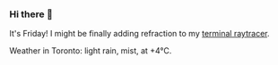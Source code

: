 ### Hi there :wave:

It's Friday! I might be finally adding refraction to my [terminal raytracer](https://github.com/bewuethr/bash-raytracer).

Weather in Toronto: light rain, mist, at +4°C.
